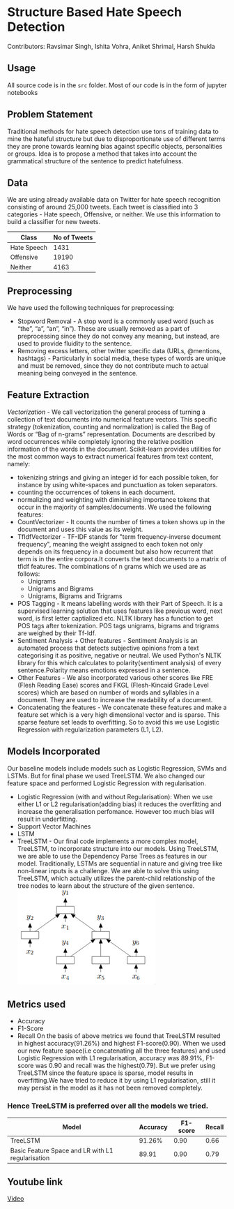 # Structure Based Hate Speech Detection

Contributors: Ravsimar Singh, Ishita Vohra, Aniket Shrimal, Harsh Shukla

## Usage
All source code is in the `src` folder. Most of our code is in the form of jupyter notebooks

## Problem Statement 
Traditional methods for hate speech detection use tons of training data to mine the hateful structure but due to disproportionate use of different terms they are prone towards learning bias against specific objects, personalities or groups. Idea is to propose a method that takes into account the grammatical structure of the sentence to predict hatefulness.

## Data
We are using already available data on Twitter for hate speech recognition consisting of around 25,000 tweets. Each tweet is classified into 3 categories - Hate speech, Offensive, or neither. We use this information to build a classifier for new tweets.

| Class | No of Tweets  |
| ------- | --- |
| Hate Speech | 1431 |
| Offensive | 19190 |
| Neither | 4163 |

## Preprocessing
We have used the following techniques for preprocessing:
- Stopword Removal - A stop word is a commonly used word (such as “the”, “a”, “an”, “in”). These are usually removed as a part of preprocessing since they do not convey any meaning, but instead, are used to provide fluidity to the sentence.
- Removing excess letters, other twitter specific data (URLs, @mentions, hashtags) - Particularly in social media, these types of words are unique and must be removed, since they do not contribute much to actual meaning being conveyed in the sentence.

## Feature Extraction
*Vectorization* - We call vectorization the general process of turning a collection of text documents into numerical feature vectors. This specific strategy (tokenization, counting and normalization) is called the Bag of Words or “Bag of n-grams” representation. Documents are described by word occurrences while completely ignoring the relative position information of the words in the document. Scikit-learn provides utilities for the most common ways to extract numerical features from text content, namely:
  * tokenizing strings and giving an integer id for each possible token, for instance by using white-spaces and punctuation as token separators.
  * counting the occurrences of tokens in each document.
  * normalizing and weighting with diminishing importance tokens that occur in the majority of samples/documents.
We used the following features:
* CountVectorizer - It counts the number of times a token shows up in the document and uses this value as its weight.
* TfIdfVectorizer - TF-IDF stands for "term frequency-inverse document frequency", meaning the weight assigned to each token not only depends on its frequency in a document but also how recurrent that term is in the entire corpora.It converts the text documents to a matrix of tfidf features. The combinations of n grams which we used are as follows: 
  * Unigrams
  * Unigrams and Bigrams
  * Unigrams, Bigrams and Trigrams
* POS Tagging - It means labelling words with their Part of Speech. It is a supervised learning solution that uses features like previous word, next word, is first letter captialized etc. NLTK library has a function to get POS tags after tokenization. POS tags unigrams, bigrams and trigrams are weighed by their Tf-Idf.
* Sentiment Analysis + Other features - Sentiment Analysis is an automated process that detects subjective opinions from a text categorising it as positive, negative or neutral. We used Python's NLTK library for this which calculates to polarity(sentiment analysis) of every sentence.Polarity means emotions expressed in a sentence.
* Other Features - We also incorporated various other scores like FRE (Flesh Reading Ease) scores and FKGL (Flesh-Kincaid Grade Level scores) which are based on number of words and syllables in a document. They are used to increase the readability of a document.
* Concatenating the features -  We concatenate these features and make a feature set which is a very high dimensional vector and is sparse. This sparse feature set leads to  overfitting. So to avoid this we use Logistic Regression with regularization parameters (L1, L2).

## Models Incorporated
Our baseline models include models such as Logistic Regression, SVMs and LSTMs. But for final phase we used TreeLSTM. We also changed our feature space and performed Logistic Regression with regularisation.
* Logistic Regression (with and without Regularisation): When we use either L1 or L2 regularisation(adding bias) it reduces the overfitting and increase the generalisation perfomance. However too much bias will result in underfitting.
* Support Vector Machines
* LSTM
* TreeLSTM - Our final code implements a more complex model, TreeLSTM, to incorporate structure into our models. Using TreeLSTM, we are able to use the Dependency Parse Trees as features in our model. Traditionally, LSTMs are sequential in nature and giving tree like non-linear inputs is a challenge. We are able to solve this using TreeLSTM, which actually utilizes the parent-child relationship of the tree nodes to learn about the structure of the given sentence.
![TreeLSTM](docs/treelstm.png)

## Metrics used
* Accuracy
* F1-Score
* Recall
On the basis of above metrics we found that TreeLSTM resulted in highest accuracy(91.26%) and highest F1-score(0.90). When we used our new feature space(i.e concatenating all the three features) and used Logistic Regression with L1 regularisation, accuracy was 89.91%, F1-score was 0.90 and recall was the highest(0.79). But we prefer using TreeLSTM since the feature space is sparse, model results in overfitting.We have tried to reduce it by using L1 regularisation, still it may persist in the model as it has not been removed completely. 
### Hence TreeLSTM is preferred over all the models we tried.

| Model | Accuracy  | F1-score | Recall | 
| ------- | ------- | -------- | ---- |
| TreeLSTM | 91.26% | 0.90 | 0.66 | 
| Basic Feature Space and LR with L1 regularisation | 89.91 | 0.90 | 0.79 | 

 

## Youtube link
[Video](https://youtu.be/ZNLLM59qlj4)
